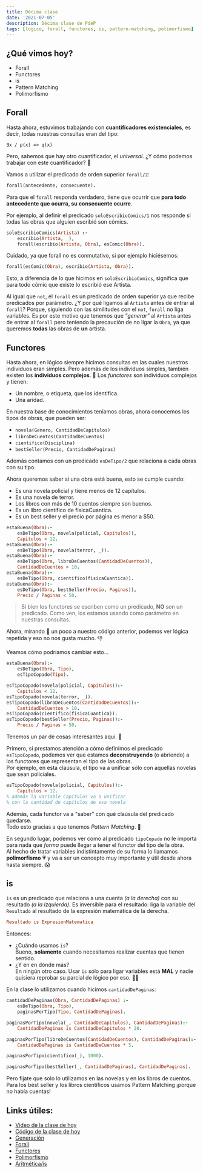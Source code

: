 ```yaml
---
title: Décima clase
date: '2021-07-05'
description: Décima clase de PdeP
tags: [logico, forall, functores, is, pattern-matching, polimorfismo]
---
```


## ¿Qué vimos hoy?
- Forall
- Functores
- is
- Pattern Matching
- Polimorfismo

## Forall

Hasta ahora, estuvimos trabajando con **cuantificadores existenciales**, es decir, todas nuestras consultas eran del tipo:

```
∃x / p(x) => q(x)
```

Pero, sabemos que hay otro cuantificador, el *universal*. ¿Y cómo podemos trabajar con este cuantificador? 👀

Vamos a utilizar el predicado de orden superior `forall/2`:

```prolog
forall(antecedente, consecuente).
```

Para que el `forall` responda verdadero, tiene que ocurrir que **para todo antecedente que ocurra, su consecuente ocurre**.

Por ejemplo, al definir el predicado `soloEscribioComics/1` nos responde si todas las obras que alguien escribió son cómics.

```prolog
soloEscribioComics(Artista) :-
    escribio(Artista, _),
    forall(escribio(Artista, Obra), esComic(Obra)).
```

Cuidado, ya que forall no es conmutativo, si por ejemplo hiciésemos:

```prolog
forall(esComic(Obra), escribio(Artista, Obra)).
```

Esto, a diferencia de lo que hicimos en `soloEscribioComics`, significa que para todo cómic que existe lo escribió ese Artista.

Al igual que `not`, el `forall` es un  predicado de orden superior ya que recibe predicados por parámetro. ¿Y por qué ligamos al `Artista` antes de entrar al `forall`? Porque, siguiendo con las similitudes con el `not`, `forall` no liga variables. Es por este motivo que tenemos que _"generar"_ al `Artista` antes de entrar al `forall` pero teniendo la precaución de no ligar la `Obra`, ya que queremos **todas** las obras de **un** artista.

## Functores

Hasta ahora, en lógico siempre hicimos consultas en las cuales nuestros individuos eran simples.
Pero además de los individuos simples, también existen los **individuos complejos**. 🧐
Los *functores* son individuos complejos y tienen:
- Un nombre, o etiqueta, que los identifica.
- Una aridad.

En nuestra base de conocimientos teníamos obras, ahora conocemos los tipos de obras, que pueden ser:
- `novela(Genero, CantidadDeCapitulos)`
- `libroDeCuentos(CantidadDeCuentos)`
- `cientifico(Disciplina)` 
- `bestSeller(Precio, CantidadDePaginas)`

Además contamos con un predicado `esDeTipo/2` que relaciona a cada obras con su tipo.

Ahora queremos saber si una obra está buena, esto se cumple cuando:
- Es una novela policial y tiene menos de 12 capítulos.
- Es una novela de terror.
- Los libros con más de 10 cuentos siempre son buenos.
- Es un libro científico de fisicaCuantica.
- Es un best seller y el precio por página es menor a $50.

```prolog
estaBuena(Obra):-
    esDeTipo(Obra, novela(policial, Capitulos)),
    Capitulos < 12.
estaBuena(Obra):-
    esDeTipo(Obra, novela(terror, _)).
estaBuena(Obra):-
    esDeTipo(Obra, libroDeCuentos(CantidadDeCuentos)),
    CantidadDeCuentos > 10.
estaBuena(Obra):-
    esDeTipo(Obra, cientifico(fisicaCuantica)).
estaBuena(Obra):-
    esDeTipo(Obra, bestSeller(Precio, Paginas)),
    Precio / Paginas < 50.
```
> Si bien los functores se escriben como un predicado, **NO** son un predicado. Como ven, los estamos usando como parámetro en nuestras consultas.

Ahora, mirando 🔭 un poco a nuestro código anterior, podemos ver lógica repetida y eso no nos gusta mucho. 👎

Veamos cómo podríamos cambiar esto...


```prolog
estaBuena(Obra):-
    esDeTipo(Obra, Tipo),
    esTipoCopado(Tipo).

esTipoCopado(novela(policial, Capitulos)):-
    Capitulos < 12.
esTipoCopado(novela(terror, _)).
esTipoCopado(libroDeCuentos(CantidadDeCuentos)):-
    CantidadDeCuentos > 10.
esTipoCopado(cientifico(fisicaCuantica)).
esTipoCopado(bestSeller(Precio, Paginas)):-
    Precio / Paginas < 50.
```

Tenemos un par de cosas interesantes aquí. 🤔

Primero, si prestamos atención a cómo definimos el predicado `esTipoCopado`, podemos ver que estamos **deconstruyendo** (o abriendo) a los functores que representan el tipo de las obras.  
Por ejemplo, en esta claúsula, el tipo va a unificar sólo con aquellas novelas que sean policiales.
```prolog
esTipoCopado(novela(policial, Capitulos)):-
    Capitulos < 12.
% además la variable Capitulos va a unificar
% con la cantidad de capítulos de esa novela
```
Además, cada functor va a "saber" con qué claúsula del predicado quedarse.  
Todo esto gracias a que tenemos *Pattern Matching*. 🎉

En segundo lugar, podemos ver como al predicado `tipoCopado` no le importa para nada que *forma* puede llegar a tener el functor del tipo de la obra.  
Al hecho de tratar variables indistintamente de su forma lo llamamos **polimorfismo** 💗 y va a ser un concepto muy importante y útil desde ahora hasta siempre. 😱

## is

`is` es un predicado que relaciona a una cuenta *(a la derecha)* con su resultado *(a la izquierda)*. Es inversible para el resultado: liga la variable del `Resultado` al resultado de la expresión matemática de la derecha.
```prolog
Resultado is ExpresionMatematica
```
Entonces:
- ¿Cuándo usamos `is`?  
Bueno, **solamente** cuando necesitamos realizar cuentas que tienen sentido.
- ¿Y en en dónde más?  
En ningún otro caso. Usar `is` sólo para ligar variables está **MAL** y nadie quisiera reprobar su parcial de lógico por eso. 👮🏻‍

En la clase lo utilizamos cuando hicimos `cantidadDePaginas`:

```prolog
cantidadDePaginas(Obra, CantidadDePaginas) :- 
	esDeTipo(Obra, Tipo),
	paginasPorTipo(Tipo, CantidadDePaginas).

paginasPorTipo(novela(_, CantidadDeCapitulos), CantidadDePaginas):-
	CantidadDePaginas is CantidadDeCapitulos * 20.

paginasPorTipo(libroDeCuentos(CantidadDeCuentos), CantidadDePaginas):-
	CantidadDePaginas is CantidadDeCuentos * 5.

paginasPorTipo(cientifico(_), 1000).

paginasPorTipo(bestSeller(_, CantidadDePaginas), CantidadDePaginas).
```

Pero fijate que solo lo utilizamos en las novelas y en los libros de cuentos. Para los best seller y los libros científicos usamos Pattern Matching ¡porque no había cuentas!

## Links útiles:

- [Video de la clase de hoy](https://drive.google.com/file/d/1UQ7nDRmIqJhgj3xDexiLfoWZqwqnVuT-/view?usp=sharing)
- [Código de la clase de hoy](https://github.com/pdep-lunes/pdep-clases-2021/blob/master/logico/clase-13.pl)
- [Generación](http://wiki.uqbar.org/wiki/articles/paradigma-logico---generacion.html)
- [Forall](http://wiki.uqbar.org/wiki/articles/paradigma-logico---existe-vs-para-todo.html)
- [Functores](http://wiki.uqbar.org/wiki/articles/paradigma-logico---functores.html)
- [Polimorfismo](http://wiki.uqbar.org/wiki/articles/polimorfismo-en-el-paradigma-logico.html)
- [Aritmética/is](http://wiki.uqbar.org/wiki/articles/aritmetica-en-prolog.html)

